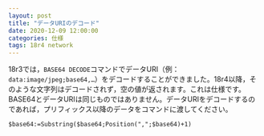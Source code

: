 ```yaml
---
layout: post
title: "データURIのデコード"
date: 2020-12-09 12:00:00
categories: 仕様
tags: 18r4 network
---
```


18r3では，`BASE64 DECODE`コマンドでデータURI（例：`data:image/jpeg;base64,…`）をデコードすることができました。18r4以降，そのような文字列はデコードされず，空の値が返されます。これは仕様です。BASE64とデータURIは同じものではありません。データURIをデコードするのであれば，プリフィックス以降のデータをコマンドに渡してください。

```
$base64:=Substring($base64;Position(",";$base64)+1)
```
